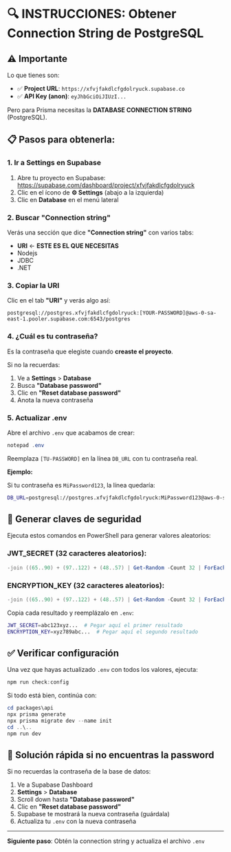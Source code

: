 # 🔍 INSTRUCCIONES: Obtener Connection String de PostgreSQL

## ⚠️ Importante

Lo que tienes son:

- ✅ **Project URL**: `https://xfvjfakdlcfgdolryuck.supabase.co`
- ✅ **API Key (anon)**: `eyJhbGciOiJIUzI...`

Pero para Prisma necesitas la **DATABASE CONNECTION STRING** (PostgreSQL).

## 📋 Pasos para obtenerla:

### 1. Ir a Settings en Supabase

1. Abre tu proyecto en Supabase: <https://supabase.com/dashboard/project/xfvjfakdlcfgdolryuck>
2. Clic en el ícono de **⚙️ Settings** (abajo a la izquierda)
3. Clic en **Database** en el menú lateral

### 2. Buscar "Connection string"

Verás una sección que dice **"Connection string"** con varios tabs:

- **URI** ← **ESTE ES EL QUE NECESITAS**
- Nodejs
- JDBC
- .NET

### 3. Copiar la URI

Clic en el tab **"URI"** y verás algo así:

```text
postgresql://postgres.xfvjfakdlcfgdolryuck:[YOUR-PASSWORD]@aws-0-sa-east-1.pooler.supabase.com:6543/postgres
```

### 4. ¿Cuál es tu contraseña?

Es la contraseña que elegiste cuando **creaste el proyecto**.

Si no la recuerdas:

1. Ve a **Settings** > **Database**
2. Busca **"Database password"**
3. Clic en **"Reset database password"**
4. Anota la nueva contraseña

### 5. Actualizar .env

Abre el archivo `.env` que acabamos de crear:

```powershell
notepad .env
```

Reemplaza `[TU-PASSWORD]` en la línea `DB_URL` con tu contraseña real.

**Ejemplo:**

Si tu contraseña es `MiPassword123`, la línea quedaría:

```bash
DB_URL=postgresql://postgres.xfvjfakdlcfgdolryuck:MiPassword123@aws-0-sa-east-1.pooler.supabase.com:6543/postgres
```

## 🔐 Generar claves de seguridad

Ejecuta estos comandos en PowerShell para generar valores aleatorios:

### JWT_SECRET (32 caracteres aleatorios):

```powershell
-join ((65..90) + (97..122) + (48..57) | Get-Random -Count 32 | ForEach-Object {[char]$_})
```

### ENCRYPTION_KEY (32 caracteres aleatorios):

```powershell
-join ((65..90) + (97..122) + (48..57) | Get-Random -Count 32 | ForEach-Object {[char]$_})
```

Copia cada resultado y reemplázalo en `.env`:

```bash
JWT_SECRET=abc123xyz...  # Pegar aquí el primer resultado
ENCRYPTION_KEY=xyz789abc...  # Pegar aquí el segundo resultado
```

## ✅ Verificar configuración

Una vez que hayas actualizado `.env` con todos los valores, ejecuta:

```powershell
npm run check:config
```

Si todo está bien, continúa con:

```powershell
cd packages\api
npx prisma generate
npx prisma migrate dev --name init
cd ..\..
npm run dev
```

## 🐛 Solución rápida si no encuentras la password

Si no recuerdas la contraseña de la base de datos:

1. Ve a Supabase Dashboard
2. **Settings** > **Database**
3. Scroll down hasta **"Database password"**
4. Clic en **"Reset database password"**
5. Supabase te mostrará la nueva contraseña (guárdala)
6. Actualiza tu `.env` con la nueva contraseña

---

**Siguiente paso**: Obtén la connection string y actualiza el archivo `.env`
